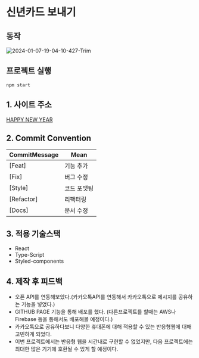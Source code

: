 # 신년카드 보내기

## 동작


![2024-01-07-19-04-10-427-Trim](https://github.com/optshj/New_Year/assets/105402944/ca59b39c-d618-407f-95f7-d39bbce1758c)

## 프로젝트 실행
    npm start
## 1. 사이트 주소
[HAPPY NEW YEAR](https://optshj.github.io/)

## 2. Commit Convention
  
| CommitMessage | Mean |
| -- | -- |
| [Feat] | 기능 추가 |
| [Fix] | 버그 수정 |
| [Style] | 코드 포맷팅 |
| [Refactor] | 리팩터링 |
| [Docs] | 문서 수정 |

## 3. 적용 기술스택
* React
* Type-Script
* Styled-components
  
## 4. 제작 후 피드백
* 오픈 API를 연동해보았다.(카카오톡API를 연동해서 카카오톡으로 메시지를 공유하는 기능을 넣었다.)
* GITHUB PAGE 기능을 통해 배포를 했다. (다른프로젝트를 할때는 AWS나 Firebase 등을 통해서도 배포해볼 예정이다.)
* 카카오톡으로 공유하다보니 다양한 휴대폰에 대해 적용할 수 있는 반응형웹에 대해 고민하게 되었다.
* 이번 프로젝트에서는 반응형 웹을 시간내로 구현할 수 없었지만, 다음 프로젝트에는 최대한 많은 기기에 호환될 수 있게 할 예정이다.



